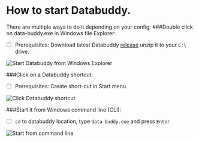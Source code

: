 # How to start Databuddy.
There are multiple ways to do it depending on your config:
###Double click on data-buddy.exe in Windows file Explorer:

- [ ] Prerequisites: Download latest Databuddy [release](https://github.com/data-buddy/DataBuddy/releases/tag/v0.3.3) unzip it to your `C:\` drive.

![Start Databuddy from Windows Explorer](https://github.com/data-buddy/DataBuddy/blob/master/screenshots/Databuddy_explore.png "Start Databuddy from Windows Explorer")

###Click on a Databuddy shortcut:

- [ ] Prerequisites: Create short-cut in Start menu.

![Click Databuddy shortcut](https://github.com/data-buddy/DataBuddy/blob/master/screenshots/Shortcut_to_Databuddy.png "Click Databuddy shortcut")

###Start it from Windows command line (CLI):

- [ ] `cd` to databuddy location, type `data-buddy.exe`  and press `Enter`

![Start from command line](https://github.com/data-buddy/DataBuddy/blob/master/screenshots/Databuddy_start_from_command_prompt.png "Start from command line")






